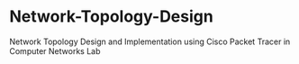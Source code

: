 # Network-Topology-Design
Network Topology Design and Implementation using Cisco Packet Tracer in Computer Networks Lab 
